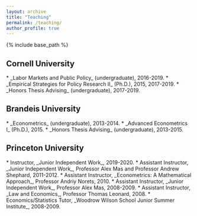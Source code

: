 ```yaml
---
layout: archive
title: "Teaching"
permalink: /teaching/
author_profile: true
---
```


{% include base_path %}

<h2>Cornell University</h2>
* _Labor Markets and Public Policy_ (undergraduate), 2016-2019.
* _Empirical Strategies for Policy Research II_ (Ph.D.), 2015, 2017-2019.
* _Honors Thesis Advising_ (undergraduate), 2017-2019.

<h2>Brandeis University</h2>
* _Econometrics_ (undergraduate), 2013-2014.
* _Advanced Econometrics I_ (Ph.D.), 2015.
* _Honors Thesis Advising_ (undergraduate), 2013-2015.

<h2>Princeton University</h2>
* Instructor, _Junior Independent Work_, 2019-2020.
* Assistant Instructor, _Junior Independent Work_, Professor Alex Mas and Professor Andrew Shephard, 2011-2012.
* Assistant Instructor, _Econometrics: A Mathematical Approach_, Professor Andriy Norets, 2010.
* Assistant Instructor, _Junior Independent Work_, Professor Alex Mas, 2008-2009. 
* Assistant Instructor, _Law and Economics_, Professor Thomas Leonard, 2008.
* Economics/Statistics Tutor, _Woodrow Wilson School Junior Summer Institute_, 2008-2009.
